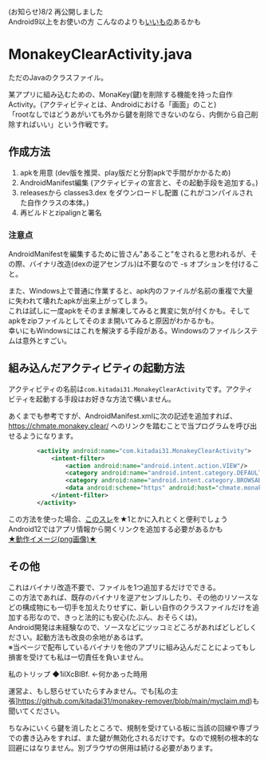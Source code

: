 (お知らせ)8/2 再公開しました  
Android9以上をお使いの方 こんなのよりも[いいもの](https://egg.5ch.net/test/read.cgi/android/1655208810/504-n)あるかも
# MonakeyClearActivity.java
ただのJavaのクラスファイル。

某アプリに組み込むための、MonaKey(鍵)を削除する機能を持った自作Activity。(アクティビティとは、Androidにおける「画面」のこと)  
「rootなしではどうあがいても外から鍵を削除できないのなら、内側から自己削除すればいい」という作戦です。  

## 作成方法
1. apkを用意 (dev版を推奨、play版だと分割apkで手間がかかるため)
1. AndroidManifest編集 (アクティビティの宣言と、その起動手段を追加する。)
1. releasesから classes3.dex をダウンロードし配置 (これがコンパイルされた自作クラスの本体。)
1. 再ビルドとzipalignと署名

### 注意点
AndroidManifestを編集するために皆さん"あること"をされると思われるが、その際、バイナリ改造(dexの逆アセンブル)は不要なので -s オプションを付けること。

また、Windows上で普通に作業すると、apk内のファイルが名前の重複で大量に失われて壊れたapkが出来上がってしまう。  
これは試しに一度apkをそのまま解凍してみると異変に気が付くかも。そしてapkをzipファイルとしてそのまま開いてみると原因がわかるかも。  
幸いにもWindowsにはこれを解決する手段がある。Windowsのファイルシステムは意外とすごい。

## 組み込んだアクティビティの起動方法
アクティビティの名前は`com.kitadai31.MonakeyClearActivity`です。アクティビティを起動する手段はお好きな方法で構いません。

あくまでも参考ですが、AndroidManifest.xmlに次の記述を追加すれば、https://chmate.monakey.clear/ へのリンクを踏むことで当プログラムを呼び出せるようになります。
```xml
        <activity android:name="com.kitadai31.MonakeyClearActivity">
            <intent-filter>
                <action android:name="android.intent.action.VIEW"/>
                <category android:name="android.intent.category.DEFAULT"/>
                <category android:name="android.intent.category.BROWSABLE"/>
                <data android:scheme="https" android:host="chmate.monakey.clear"/>
            </intent-filter>
        </activity>
```
この方法を使った場合、[このスレ](https://eagle.5ch.net/test/read.cgi/livejupiter/1655380588/)を★1とかに入れとくと便利でしょう  
Android12ではアプリ情報から開くリンクを追加する必要があるかも  
[★動作イメージ(png画像)★](https://user-images.githubusercontent.com/90122968/183068963-abf71e3c-4b16-43e6-b9f4-616e92564b03.png)

## その他
これはバイナリ改造不要で、ファイルを1つ追加するだけでできる。  
この方法であれば、既存のバイナリを逆アセンブルしたり、その他のリソースなどの構成物にも一切手を加えたりせずに、新しい自作のクラスファイルだけを追加する形なので、きっと法的にも安心(たぶん、おそらくは)。  
Android開発は未経験なので、ソースなどにツッコミどころがあればどしどしください。起動方法も改良の余地があるはず。  
※当ページで配布しているバイナリを他のアプリに組み込んだことによってもし損害を受けても私は一切責任を負いません。

私のトリップ ◆1iIXcBIBf. ←何かあった時用

運営よ、もし怒らせていたらすみません。でも[私の主張]https://github.com/kitadai31/monakey-remover/blob/main/myclaim.md)も聞いてください。

ちなみにいくら鍵を消したところで、規制を受けている板に当該の回線や専ブラでの書き込みをすれば、また鍵が無効化されるだけです。なので規制の根本的な回避にはなりません。別ブラウザの併用は続ける必要があります。
